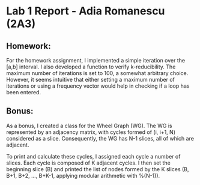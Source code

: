 # Lab 1 Report - Adia Romanescu (2A3)

## Homework:

For the homework assignment, I implemented a simple iteration over the [a,b] interval. I also developed a function to verify k-reducibility. The maximum number of iterations is set to 100, a somewhat arbitrary choice. However, it seems intuitive that either setting a maximum number of iterations or using a frequency vector would help in checking if a loop has been entered.

## Bonus:

As a bonus, I created a class for the Wheel Graph (WG). The WG is represented by an adjacency matrix, with cycles formed of (i, i+1, N) considered as a slice. Consequently, the WG has N-1 slices, all of which are adjacent. 

To print and calculate these cycles, I assigned each cycle a number of slices. Each cycle is composed of K adjacent cycles. I then set the beginning slice (B) and printed the list of nodes formed by the K slices (B, B+1, B+2, ..., B+K-1, applying modular arithmetic with %(N-1)).
